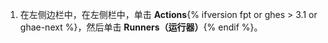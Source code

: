 1. 在左侧边栏中，在左侧栏中，单击 **Actions**{% ifversion fpt or ghes > 3.1 or ghae-next %}，然后单击 **Runners（运行器）**{% endif %}。
